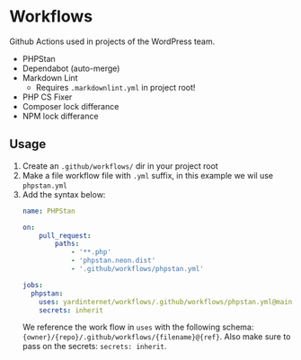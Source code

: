 # Workflows

Github Actions used in projects of the WordPress team.

- PHPStan
- Dependabot (auto-merge)
- Markdown Lint
  - Requires `.markdownlint.yml` in project root!
- PHP CS Fixer
- Composer lock differance
- NPM lock differance

## Usage

1. Create an `.github/workflows/` dir in your project root
2. Make a file workflow file with `.yml` suffix, in this example we wil use `phpstan.yml`
3. Add the syntax below:
    ```yaml
    name: PHPStan
    
    on:
        pull_request:
            paths:
                - '**.php'
                - 'phpstan.neon.dist'
                - '.github/workflows/phpstan.yml'
    
    jobs:
      phpstan:
        uses: yardinternet/workflows/.github/workflows/phpstan.yml@main
        secrets: inherit
    ```
   We reference the work flow in `uses` with the following schema: `{owner}/{repo}/.github/workflows/{filename}@{ref}`.
   Also make sure to pass on the secrets: `secrets: inherit`.
   